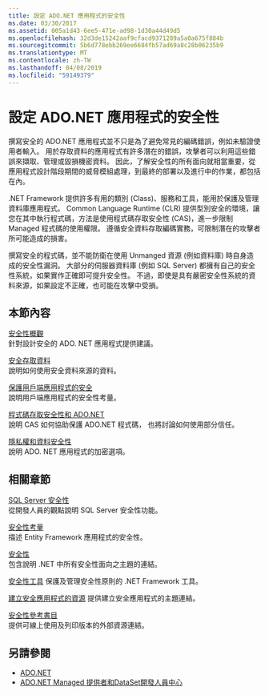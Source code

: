 ```yaml
---
title: 設定 ADO.NET 應用程式的安全性
ms.date: 03/30/2017
ms.assetid: 005a1d43-6ee5-471e-ad98-1d30a44d49d5
ms.openlocfilehash: 32d3de15242aaf9cfacd9371289a5a0a675f884b
ms.sourcegitcommit: 5b6d778ebb269ee6684fb57ad69a8c28b06235b9
ms.translationtype: MT
ms.contentlocale: zh-TW
ms.lasthandoff: 04/08/2019
ms.locfileid: "59149379"
---
```

# <a name="securing-adonet-applications"></a>設定 ADO.NET 應用程式的安全性
撰寫安全的 ADO.NET 應用程式並不只是為了避免常見的編碼錯誤，例如未驗證使用者輸入。 用於存取資料的應用程式有許多潛在的錯誤，攻擊者可以利用這些錯誤來擷取、管理或毀損機密資料。 因此，了解安全性的所有面向就相當重要，從應用程式設計階段期間的威脅模組處理，到最終的部署以及進行中的作業，都包括在內。  
  
 .NET Framework 提供許多有用的類別 (Class)、服務和工具，能用於保護及管理資料庫應用程式。 Common Language Runtime (CLR) 提供型別安全的環境，讓您在其中執行程式碼，方法是使用程式碼存取安全性 (CAS)，進一步限制 Managed 程式碼的使用權限。 遵循安全資料存取編碼實務，可限制潛在的攻擊者所可能造成的損害。  
  
 撰寫安全的程式碼，並不能防衛在使用 Unmanged 資源 (例如資料庫) 時自身造成的安全性漏洞。 大部分的伺服器資料庫 (例如 SQL Server) 都擁有自己的安全性系統，如果實作正確即可提升安全性。 不過，即使是具有嚴密安全性系統的資料來源，如果設定不正確，也可能在攻擊中受損。  
  
## <a name="in-this-section"></a>本節內容  
 [安全性概觀](../../../../docs/framework/data/adonet/security-overview.md)  
 針對設計安全的 ADO. NET 應用程式提供建議。  
  
 [安全存取資料](../../../../docs/framework/data/adonet/secure-data-access.md)  
 說明如何使用安全資料來源的資料。  
  
 [保護用戶端應用程式的安全](../../../../docs/framework/data/adonet/secure-client-applications.md)  
 說明用戶端應用程式的安全性考量。  
  
 [程式碼存取安全性和 ADO.NET](../../../../docs/framework/data/adonet/code-access-security.md)  
 說明 CAS 如何協助保護 ADO.NET 程式碼， 也將討論如何使用部分信任。  
  
 [隱私權和資料安全性](../../../../docs/framework/data/adonet/privacy-and-data-security.md)  
 說明 ADO. NET 應用程式的加密選項。  
  
## <a name="related-sections"></a>相關章節  
 [SQL Server 安全性](../../../../docs/framework/data/adonet/sql/sql-server-security.md)  
 從開發人員的觀點說明 SQL Server 安全性功能。  
  
 [安全性考量](../../../../docs/framework/data/adonet/ef/security-considerations.md)  
 描述 Entity Framework 應用程式的安全性。  
  
 [安全性](../../../../docs/standard/security/index.md)  
 包含說明 .NET 中所有安全性面向之主題的連結。  
  
 [安全性工具](https://docs.microsoft.com/previous-versions/visualstudio/visual-studio-2008/7w3fd0wb(v=vs.90))  
 保護及管理安全性原則的 .NET Framework 工具。  
  
 [建立安全應用程式的資源](https://docs.microsoft.com/previous-versions/visualstudio/visual-studio-2010/ms165101(v=vs.100))  
 提供建立安全應用程式的主題連結。  
  
 [安全性參考書目](/visualstudio/ide/security-bibliography)  
 提供可線上使用及列印版本的外部資源連結。  
  
## <a name="see-also"></a>另請參閱

- [ADO.NET](../../../../docs/framework/data/adonet/index.md)
- [ADO.NET Managed 提供者和DataSet開發人員中心](https://go.microsoft.com/fwlink/?LinkId=217917)
